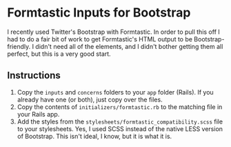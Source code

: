 # Formtastic Inputs for Bootstrap

I recently used Twitter's Bootstrap with Formtastic. In order to pull this off I had to do a fair bit of work to get Formtastic's HTML output to be Bootstrap-friendly. I didn't need all of the elements, and I didn't bother getting them all perfect, but this is a very good start. 

## Instructions

  1. Copy the `inputs` and `concerns` folders to your `app` folder (Rails). If you already have one (or both), just copy over the files.
  2. Copy the contents of `initializers/formtastic.rb` to the matching file in your Rails app.
  3. Add the styles from the `stylesheets/formtastic_compatibility.scss` file to your stylesheets. Yes, I used SCSS instead of the native LESS version of Bootstrap. This isn't ideal, I know, but it is what it is.
  